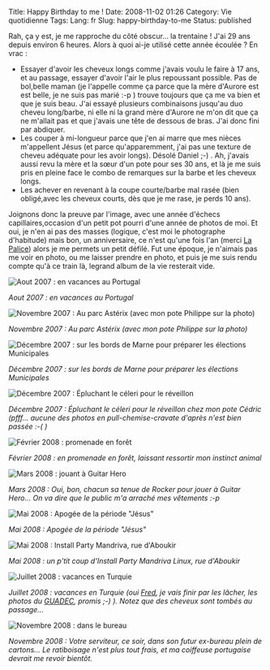 Title: Happy Birthday to me !
Date: 2008-11-02 01:26
Category: Vie quotidienne
Tags:
Lang: fr
Slug: happy-birthday-to-me
Status: published

Rah, ça y est, je me rapproche du côté obscur... la trentaine ! J'ai 29 ans
depuis environ 6 heures. Alors à quoi ai-je utilisé cette année écoulée ? En
vrac :

-   Essayer d'avoir les cheveux longs comme j'avais voulu le faire à 17 ans, et
    au passage, essayer d'avoir l'air le plus repoussant possible. Pas de
bol,belle maman (je l'appelle comme ça parce que la mère d'Aurore est est
belle, je ne suis pas marié :-p ) trouve toujours que ça me va bien et que je
suis beau. J'ai essayé plusieurs combinaisons jusqu'au duo cheveu long/barbe,
ni elle ni la grand mère d'Aurore ne m'on dit que ça ne m'allait pas et que
j'avais une tête de dessous de bras. J'ai donc fini par abdiquer.
-   Les couper à mi-longueur parce que j'en ai marre que mes nièces m'appellent
    Jésus (et parce qu'apparemment, j'ai pas une texture de cheveu adéquate
pour les avoir longs). Désolé Daniel ;-) . Ah, j'avais aussi revu la mère et la
sœur d'un pote pour ses 30 ans, et là je me suis pris en pleine face le combo
de remarques sur la barbe et les cheveux longs.
-   Les achever en revenant à la coupe courte/barbe mal rasée (bien obligé,avec
    les cheveux courts, dès que je me rase, je perds 10 ans).

Joignons donc la preuve par l'image, avec une année d'échecs
capillaires,occasion d'un petit pot pourri d'une année de photos de moi. Et
oui, je n'en ai pas des masses (logique, c'est moi le photographe d'habitude)
mais bon, un anniversaire, ce n'est qu'une fois l'an (merci [La
Palice](http://fr.wikipedia.org/wiki/Lapalissade)) alors je me permets un petit
défilé. Fut une époque, je n'aimais pas me voir en photo, ou me laisser prendre
en photo, et puis je me suis rendu compte qu'à ce train là, legrand album de la
vie resterait vide.

![Aout 2007 : en vacances au Portugal]({static}/media/people/luis/200708.jpg)

*Aout 2007 : en vacances au Portugal*

![Novembre 2007 : Au parc Astérix (avec mon pote Philippe sur la
photo)]({static}/media/people/luis/200711.jpg)

*Novembre 2007 : Au parc Astérix (avec mon pote Philippe sur la photo)*

![Décembre 2007 : sur les bords de Marne pour préparer les élections
Municipales]({static}/media/people/luis/200712-1.jpg)

*Décembre 2007 : sur les bords de Marne pour préparer les élections
Municipales*

![Décembre 2007 : Épluchant le céleri pour le réveillon]({static}/media/people/luis/200712-2.jpg)

*Décembre 2007 : Épluchant le céleri pour le réveillon chez mon pote Cédric
(pfff... aucune des photos en pull-chemise-cravate d'après n'est bien passée
:-( )*

![Février 2008 : promenade en forêt]({static}/media/people/luis/200802.jpg)

*Février 2008 : en promenade en forêt, laissant ressortir mon instinct animal*

![Mars 2008 : jouant à Guitar Hero]({static}/media/people/luis/200804.jpg)

*Mars 2008 : Oui, bon, chacun sa tenue de Rocker pour jouer à Guitar Hero... On
va dire que le public m'a arraché mes vêtements :-p*

![Mai 2008 : Apogée de la période "Jésus"]({static}/media/people/luis/200805-1.jpg)

*Mai 2008 : Apogée de la période "Jésus"*

![Mai 2008 : Install Party Mandriva, rue d'Aboukir]({static}/media/people/luis/200805-2.jpg)

*Mai 2008 : un p'tit coup d'Install Party Mandriva Linux, rue d'Aboukir*

![Juillet 2008 : vacances en Turquie]({static}/media/people/luis/200807.jpg)

*Juillet 2008 : vacances en Turquie (oui [Fred](http://blog.crozat.net/), je
vais finir par les lâcher, les photos du [GUADEC](http://www.guadec.org),
promis ;-) ). Notez que des cheveux sont tombés au passage...*

![Novembre 2008 : dans le bureau]({static}/media/people/luis/200811.jpg)

*Novembre 2008 : Votre serviteur, ce soir, dans son futur ex-bureau plein de
cartons... Le ratiboisage n'est plus tout frais, et ma coiffeuse portugaise
devrait me revoir bientôt.*
